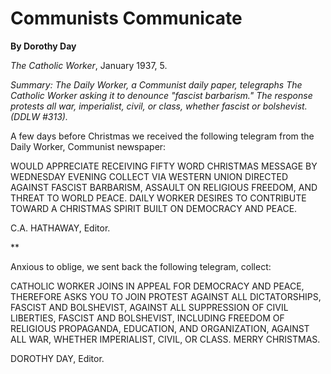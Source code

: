 Communists Communicate
======================

**By Dorothy Day**

*The Catholic Worker*, January 1937, 5.

*Summary: The *Daily Worker*, a Communist daily paper, telegraphs *The
Catholic Worker* asking it to denounce "fascist barbarism." The response
protests all war, imperialist, civil, or class, whether fascist or
bolshevist. (DDLW \#313).*

A few days before Christmas we received the following telegram from the
Daily Worker, Communist newspaper:

WOULD APPRECIATE RECEIVING FIFTY WORD CHRISTMAS MESSAGE BY WEDNESDAY
EVENING COLLECT VIA WESTERN UNION DIRECTED AGAINST FASCIST BARBARISM,
ASSAULT ON RELIGIOUS FREEDOM, AND THREAT TO WORLD PEACE. DAILY WORKER
DESIRES TO CONTRIBUTE TOWARD A CHRISTMAS SPIRIT BUILT ON DEMOCRACY AND
PEACE.

C.A. HATHAWAY, Editor.

**

Anxious to oblige, we sent back the following telegram, collect:

CATHOLIC WORKER JOINS IN APPEAL FOR DEMOCRACY AND PEACE, THEREFORE ASKS
YOU TO JOIN PROTEST AGAINST ALL DICTATORSHIPS, FASCIST AND BOLSHEVIST,
AGAINST ALL SUPPRESSION OF CIVIL LIBERTIES, FASCIST AND BOLSHEVIST,
INCLUDING FREEDOM OF RELIGIOUS PROPAGANDA, EDUCATION, AND ORGANIZATION,
AGAINST ALL WAR, WHETHER IMPERIALIST, CIVIL, OR CLASS. MERRY CHRISTMAS.

DOROTHY DAY, Editor.
